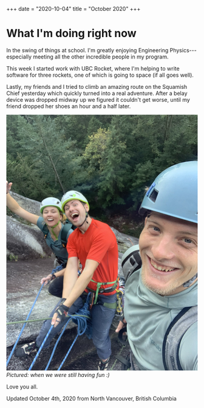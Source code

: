 +++
date = "2020-10-04"
title = "October 2020"
+++

# What I'm doing right now

In the swing of things at school. I'm greatly enjoying Engineering Physics---especially meeting all the other incredible people in my program.

This week I started work with UBC Rocket, where I'm helping to write software for three rockets, one of which is going to space (if all goes well).

Lastly, my friends and I tried to climb an amazing route on the Squamish Chief yesterday which quickly turned into a real adventure. After a belay device was dropped midway up we figured it couldn't get worse, until my friend dropped her shoes an hour and a half later.

![](sunset-strip.jpg)
*Pictured: when we were still having fun :)*

Love you all.

Updated October 4th, 2020 from North Vancouver, British Columbia
